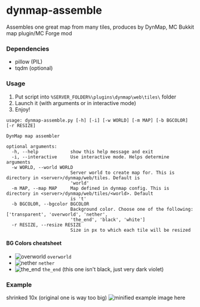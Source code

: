 dynmap-assemble
===============

Assembles one great map from many tiles, produces by DynMap, MC Bukkit map plugin/MC Forge mod

### Dependencies ###

* pillow (PIL)
* tqdm (optional)

### Usage ###

1. Put script into `%SERVER_FOLDER%\plugins\dynmap\web\tiles\` folder
2. Launch it (with arguments or in interactive mode)
3. Enjoy!

```
usage: dynmap-assemble.py [-h] [-i] [-w WORLD] [-m MAP] [-b BGCOLOR] [-r RESIZE]

DynMap map assembler

optional arguments:
  -h, --help            show this help message and exit
  -i, --interactive     Use interactive mode. Helps determine arguments
  -w WORLD, --world WORLD
                        Server world to create map for. This is directory in <server>/dynmap/web/tiles. Default is
                        'world'
  -m MAP, --map MAP     Map defined in dynmap config. This is directory in <server>/dynmap/web/tiles/<world>. Default
                        is 't'
  -b BGCOLOR, --bgcolor BGCOLOR
                        Background color. Choose one of the following: ['transparent', 'overworld', 'nether',
                        'the_end', 'black', 'white']
  -r RESIZE, --resize RESIZE
                        Size in px to which each tile will be resized
```

#### BG Colors cheatsheet ####

- ![overworld](https://placehold.it/15/6495ed/000000?text=+)    `overworld`
- ![nether](https://placehold.it/15/300806/000000?text=+)       `nether`
- ![the_end](https://placehold.it/15/110d18/000000?text=+)      `the_end` (this one isn't black, just very dark violet)

### Example ###

shrinked 10x (original one is way too big)
![minified example image here](https://cloud.githubusercontent.com/assets/5108025/23752237/884058de-04e5-11e7-92f6-ba12cdc4dbd3.png)
